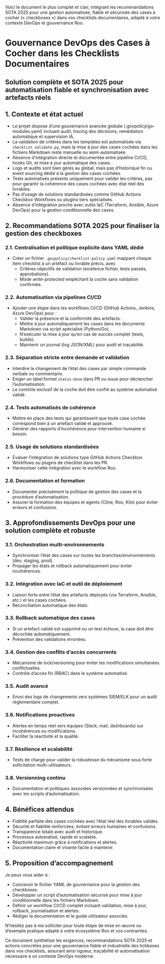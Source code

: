 Voici le document le plus complet et clair, intégrant les recommandations SOTA 2025 pour une gestion automatisée, fiable et sécurisée des cases à cocher (« checkboxes ») dans vos checklists documentaires, adapté à votre contexte DevOps et gouvernance Roo.

# Gouvernance DevOps des Cases à Cocher dans les Checklists Documentaires  
## Solution complète et SOTA 2025 pour automatisation fiable et synchronisation avec artefacts réels

## 1. Contexte et état actuel

- Le projet dispose d’une gouvernance avancée globale (.govpolicy/go-modules.yaml) incluant audit, tracing des décisions, remédiation automatique et supervision IA.
- La validation de critères dans les templates est automatisée via `checklist_validate.py`, mais la mise à jour des cases cochées dans les fichiers Markdown reste manuelle ou semi-automatisée.
- Absence d’intégration directe et documentée entre pipeline CI/CD, hooks Git, et mise à jour automatique des cases.
- Logs et audits sont bien gérés au global, mais pas d’historique fin ou event sourcing dédié à la gestion des cases cochées.
- Tests automatisés présents uniquement pour valider les critères, pas pour garantir la cohérence des cases cochées avec état réel des livrables.
- Pas d’usage de solutions standardisées comme GitHub Actions Checkbox Workflows ou plugins tiers spécialisés.
- Absence d’intégration proche avec outils IaC (Terraform, Ansible, Azure DevOps) pour la gestion conditionnelle des cases.

## 2. Recommandations SOTA 2025 pour finaliser la gestion des checkboxes

### 2.1. Centralisation et politique explicite dans YAML dédié

- Créer un fichier `.govpolicy/checklist-policy.yaml` mappant chaque item checklist à un artefact ou livrable précis, avec  
  - Critères objectifs de validation (existence fichier, tests passés, approbations).  
  - Mode *write-protected* empêchant la coche sans validation confirmée.

### 2.2. Automatisation via pipelines CI/CD

- Ajouter une étape dans les workflows CI/CD (GitHub Actions, Jenkins, Azure DevOps) pour :  
  - Valider la présence et la conformité des artefacts.  
  - Mettre à jour automatiquement les cases dans les documents Markdown via script spécialisé (Python/Go).  
  - N’exécuter la mise à jour qu’en cas de succès complet (tests, builds).  
  - Maintenir un journal (log JSON/XML) pour audit et traçabilité.

### 2.3. Séparation stricte entre demande et validation

- Interdire le changement de l’état des cases par simple commande verbale ou commentaire.  
- Exiger un label formel `status:done` dans PR ou issue pour déclencher l’automatisation.  
- Le contrôle exclusif de la coche doit être confié au système automatisé validé.

### 2.4. Tests automatisés de cohérence

- Mettre en place des tests qui garantissent que toute case cochée correspond bien à un artefact validé et approuvé.  
- Générer des rapports d’incohérence pour intervention humaine si besoin.

### 2.5. Usage de solutions standardisées

- Évaluer l’intégration de solutions type GitHub Actions Checkbox Workflows ou plugins de checklist dans les PR.  
- Harmoniser cette intégration avec le workflow Roo.

### 2.6. Documentation et formation

- Documenter précisément la politique de gestion des cases et la procédure d’automatisation.  
- Assurer la formation des équipes et agents (Cline, Roo, Kilo) pour éviter erreurs et confusions.

## 3. Approfondissements DevOps pour une solution complète et robuste

### 3.1. Orchestration multi-environnements

- Synchroniser l’état des cases sur toutes les branches/environnements (dev, staging, prod).  
- Propager les états et rollback automatiquement pour éviter incohérences.

### 3.2. Intégration avec IaC et outil de déploiement

- Liaison forte entre l’état des artefacts déployés (via Terraform, Ansible, etc.) et les cases cochées.  
- Réconciliation automatique des états.

### 3.3. Rollback automatique des cases

- Si un artefact validé est supprimé ou un test échoue, la case doit être décochée automatiquement.  
- Prévention des validations erronées.

### 3.4. Gestion des conflits d’accès concurrents

- Mécanisme de lock/versioning pour éviter les modifications simultanées conflictuelles.  
- Contrôle d’accès fin (RBAC) dans le système automatisé.

### 3.5. Audit avancé

- Envoi des logs de changements vers systèmes SIEM/ELK pour un audit réglementaire complet.

### 3.6. Notifications proactives

- Alertes en temps réel vers équipes (Slack, mail, dashboards) sur incohérences ou modifications.  
- Faciliter la réactivité et la qualité.

### 3.7. Résilience et scalabilité

- Tests de charge pour valider la robustesse du mécanisme sous forte sollicitation multi-utilisateurs.

### 3.8. Versionning continu

- Documentation et politiques associées versionnées et synchronisées avec les scripts d’automatisation.

## 4. Bénéfices attendus

- Fidélité parfaite des cases cochées avec l’état réel des livrables validés.  
- Sécurité et fiabilité renforcées, évitant erreurs humaines et confusions.  
- Transparence totale avec audit et historique.  
- Processus automatisé, rapide et scalable.  
- Réactivité maximum grâce à notifications et alertes.  
- Documentation claire et vivante facile à maintenir.

## 5. Proposition d’accompagnement

Je peux vous aider à :

- Concevoir le fichier YAML de gouvernance pour la gestion des checkboxes.  
- Développer un script d’automatisation sécurisé pour mise à jour conditionnelle dans les fichiers Markdown.  
- Définir un workflow CI/CD complet incluant validation, mise à jour, rollback, journalisation et alertes.  
- Rédiger la documentation et le guide utilisateur associés.

N’hésitez pas à me solliciter pour toute étape de mise en œuvre ou d’exemple pratique adapté à votre écosystème Roo et vos contraintes.

Ce document synthétise les exigences, recommandations SOTA 2025 et actions concrètes pour une gouvernance fiable et industrielle des tickboxes dans vos checklists, assurant ainsi rigueur, traçabilité et automatisation nécessaire à un contexte DevOps moderne.